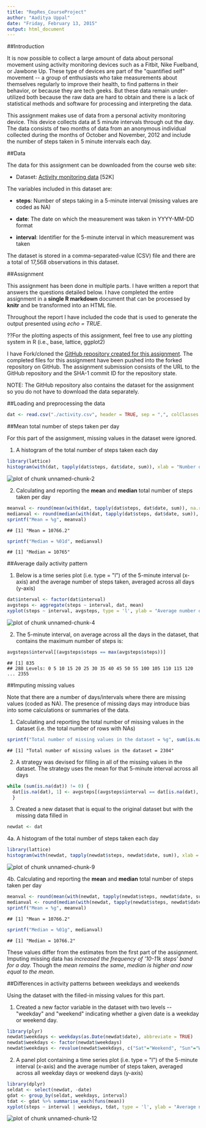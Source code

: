 ```yaml
---
title: "RepRes_CourseProject"
author: "Aaditya Uppal"
date: "Friday, February 13, 2015"
output: html_document
---
```


##Introduction

It is now possible to collect a large amount of data about personal movement using activity monitoring devices such as a Fitbit, Nike Fuelband, or Jawbone Up. These type of devices are part of the "quantified self" movement -- a group of enthusiasts who take measurements about themselves regularly to improve their health, to find patterns in their behavior, or because they are tech geeks. But these data remain under-utilized both because the raw data are hard to obtain and there is a lack of statistical methods and software for processing and interpreting the data.

This assignment makes use of data from a personal activity monitoring device. This device collects data at 5 minute intervals through out the day. The data consists of two months of data from an anonymous individual collected during the months of October and November, 2012 and include the number of steps taken in 5 minute intervals each day.

##Data

The data for this assignment can be downloaded from the course web site:

- Dataset: [Activity monitoring data][1] [52K]

[1]: https://d396qusza40orc.cloudfront.net/repdata%2Fdata%2Factivity.zip "Activity monitoring data"
The variables included in this dataset are:

- **steps**: Number of steps taking in a 5-minute interval (missing values are coded as NA)

- **date**: The date on which the measurement was taken in YYYY-MM-DD format

- **interval**: Identifier for the 5-minute interval in which measurement was taken

The dataset is stored in a comma-separated-value (CSV) file and there are a total of 17,568 observations in this dataset.

##Assignment

This assignment has been done in multiple parts. I have written a report that answers the questions detailed below. I have completed the entire assignment in a **single R markdown** document that can be processed by **knitr** and be transformed into an HTML file.

Throughout the report I have included the code that is used to generate the output presented using *echo = TRUE*. 

??For the plotting aspects of this assignment, feel free to use any plotting system in R (i.e., base, lattice, ggplot2)

I have Fork/cloned the [GitHub repository created for this assignment][2]. The completed files for this assignment have been pushed into the forked repository on GitHub. The assignment submission consists of the URL to the GitHub repository and the SHA-1 commit ID for the repository state.

[2]: http://github.com/rdpeng/RepData_PeerAssessment1 "GitHub repository created for this assignment"

NOTE: The GitHub repository also contains the dataset for the assignment so you do not have to download the data separately.

##Loading and preprocessing the data



```r
dat <- read.csv("./activity.csv", header = TRUE, sep = ",", colClasses = c("numeric", "factor", "numeric"))
```


##Mean total number of steps taken per day

For this part of the assignment, missing values in the dataset were ignored.

1. A histogram of the total number of steps taken each day



```r
library(lattice)
histogram(with(dat, tapply(dat$steps, dat$date, sum)), xlab = "Number of steps taken per day", main = list(label = "Histogram: Total steps each day", cex=1.5), breaks = 20)
```

![plot of chunk unnamed-chunk-2](figure/unnamed-chunk-2-1.png) 


2. Calculating and reporting the **mean** and **median** total number of steps taken per day



```r
meanval <- round(mean(with(dat, tapply(dat$steps, dat$date, sum)), na.rm = TRUE), digits = 6)
medianval <- round(median(with(dat, tapply(dat$steps, dat$date, sum)), na.rm = TRUE), digits = 6)
sprintf("Mean = %g", meanval)
```

```
## [1] "Mean = 10766.2"
```

```r
sprintf("Median = %01d", medianval)
```

```
## [1] "Median = 10765"
```


##Average daily activity pattern

1. Below is a time series plot (i.e. type = "l") of the 5-minute interval (x-axis) and the average number of steps taken, averaged across all days (y-axis)



```r
dat$interval <- factor(dat$interval)
avgsteps <- aggregate(steps ~ interval, dat, mean)
xyplot(steps ~ interval, avgsteps, type = 'l', ylab = "Average number of steps", xlab = "Time stamp in a day", main = list(label = "Time series plot:Average daily activity", cex=1.5), scales = list(x = list(at = seq(10,250,40))))
```

![plot of chunk unnamed-chunk-4](figure/unnamed-chunk-4-1.png) 


2. The 5-minute interval, on average across all the days in the dataset, that contains the maximum number of steps is:



```r
avgsteps$interval[(avgsteps$steps == max(avgsteps$steps))]
```

```
## [1] 835
## 288 Levels: 0 5 10 15 20 25 30 35 40 45 50 55 100 105 110 115 120 ... 2355
```


##Imputing missing values

Note that there are a number of days/intervals where there are missing values (coded as NA). The presence of missing days may introduce bias into some calculations or summaries of the data.

1. Calculating and reporting the total number of missing values in the dataset (i.e. the total number of rows with NAs)



```r
sprintf("Total number of missing values in the dataset = %g", sum(is.na(dat)))
```

```
## [1] "Total number of missing values in the dataset = 2304"
```


2. A strategy was devised for filling in all of the missing values in the dataset. The strategy uses the mean for that 5-minute interval across all days



```r
while (sum(is.na(dat)) != 0) { 
  dat[is.na(dat), 1] <- avgsteps[(avgsteps$interval == dat[is.na(dat), 3]), 2] 
  }
```


3. Created a new dataset that is equal to the original dataset but with the missing data filled in



```r
newdat <- dat
```


4a. A histogram of the total number of steps taken each day 



```r
library(lattice)
histogram(with(newdat, tapply(newdat$steps, newdat$date, sum)), xlab = "Number of steps taken per day", main = list(label = "Histogram: Total steps each day", cex=1.5), breaks = 20)
```

![plot of chunk unnamed-chunk-9](figure/unnamed-chunk-9-1.png) 


4b. Calculating and reporting the **mean** and **median** total number of steps taken per day



```r
meanval <- round(mean(with(newdat, tapply(newdat$steps, newdat$date, sum)), na.rm = TRUE), digits = 6)
medianval <- round(median(with(newdat, tapply(newdat$steps, newdat$date, sum)), na.rm = TRUE), digits = 6)
sprintf("Mean = %g", meanval)
```

```
## [1] "Mean = 10766.2"
```

```r
sprintf("Median = %01g", medianval)
```

```
## [1] "Median = 10766.2"
```


These values differ from the estimates from the first part of the assignment. Imputing missing data has *increased the frequency of '10-11k steps' band for a day.* Though the *mean remains the same*, *median is higher and now equal to the mean*.

##Differences in activity patterns between weekdays and weekends

Using the dataset with the filled-in missing values for this part.

1. Created a new factor variable in the dataset with two levels -- "weekday" and "weekend" indicating whether a given date is a weekday or weekend day.



```r
library(plyr)
newdat$weekdays <- weekdays(as.Date(newdat$date), abbreviate = TRUE)
newdat$weekdays <- factor(newdat$weekdays)
newdat$weekdays <- revalue(newdat$weekdays, c("Sat"="Weekend", "Sun"="Weekend", "Mon"="Weekday", "Tue"="Weekday", "Wed"="Weekday", "Thu"="Weekday", "Fri"="Weekday"))
```


2. A panel plot containing a time series plot (i.e. type = "l") of the 5-minute interval (x-axis) and the average number of steps taken, averaged across all weekday days or weekend days (y-axis)



```r
library(dplyr)
seldat <- select(newdat, -date)
gdat <- group_by(seldat, weekdays, interval)
tdat <- gdat %>% summarise_each(funs(mean))
xyplot(steps ~ interval | weekdays, tdat, type = 'l', ylab = "Average number of steps", xlab = "Time stamp in a day", main = list(label = "Time series plot:Average daily activity", cex=1.5), scales = list(x = list(at = seq(10,250,40))), layout = c(1,2))
```

![plot of chunk unnamed-chunk-12](figure/unnamed-chunk-12-1.png) 
